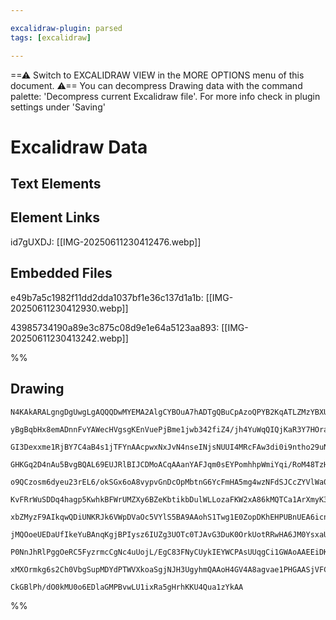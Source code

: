```yaml
---

excalidraw-plugin: parsed
tags: [excalidraw]

---
```

==⚠  Switch to EXCALIDRAW VIEW in the MORE OPTIONS menu of this document. ⚠== You can decompress Drawing data with the command palette: 'Decompress current Excalidraw file'. For more info check in plugin settings under 'Saving'


# Excalidraw Data

## Text Elements
## Element Links
id7gUXDJ: [[IMG-20250611230412476.webp]]

## Embedded Files
e49b7a5c1982f11dd2dda1037bf1e36c137d1a1b: [[IMG-20250611230412930.webp]]

43985734190a89e3c875c08d9e1e64a5123aa893: [[IMG-20250611230413242.webp]]

%%
## Drawing
```compressed-json
N4KAkARALgngDgUwgLgAQQQDwMYEMA2AlgCYBOuA7hADTgQBuCpAzoQPYB2KqATLZMzYBXUtiRoIACyhQ4zZAHoFAc0JRJQgEYA6bGwC2CgF7N6hbEcK4OCtptbErHALRY8RMpWdx8Q1TdIEfARcZgRmBShcZQUebQBGOJ4aOiCEfQQOKGZuAG1wMFAwYogSbggAYQBNSWYATnpKFOLIWERywn1opH4SzG5nAHYANkHtAFY6wbqABhmAZlnhnnHe

yBgBqbHx8emADnnFvYAWecHVgsgKEnVuePjBme1jwb342fiZ4/jh4YuWqQIQjKaR3Y7HOraPYzV7zHgQvZ1UZ1NYQazKYLcGao5hQUhsADWCAqbHwbFI5Tx1mYcFwgSyzRKmlw2AJynxQg4xBJZIpEipHBpdMyUEZkAAZoR8PgAMqwTESSQsjSBMUQXH4okAdRukjuOLxhIQcpgCvQgg8ao5II44RyaHiqLYtOwag2DrmqI5XNtzHtqA4QmlOIQC

GI3Dexxme1RjBY7C4aB4s1jTFYnAAcpwxNxJvN4nseINjsNUUI4MRcFAw3di0i9ntho29uNHZdSswACJpavhtDighhVHs4RwACSxH9uQAuqjNMIuQBRYIZLJT2ftogcAncQPBzdsVk1tB4oQIVGS4IT8oICGaQa4cbYd6F8X3YjEHgf3CfM6aN8IPMwzPmcxDxD+mhqsw7jiKg+QtGAbYIfElwbgChBclg5S4DMariuQGTXmge74AaVZCP6ECIFy

GHKGq2D4nAu5BvgBQAL69EUJRlBIJCDMoACqAAanYAFJqm0sEYPomhhpWmiYqi/RoM48TzHszwrMMLyTNpJyDKi7qoM48zjEkalFj8jwHIM8zHKi1zELcaAQhMjw8OpwwLPEUYjKW7aSECIKimgXnaF8xw8MMdQNl8ozqai6Jmti7YakaPLkuUADE8QILluVqsyrIjpy3Kkpl/LkIKtL0qKF5SrK8pSUq2Aqj0qWGtqur6h1mrGk15QWmUXrCDad

o9QCzosm6dyeu23rEL6/okSGx6oA8vypvGnDcOpMbtnG6YcFmHA5mg4wzNFdSJCcZYVlWa0PBCjwzOMQHHOM9ntoQXY9mtA74EO7YleOk55GhTILsQy7pCK66oluO4SLkuQACpGhw8TaBQCCaHA07TmqZJHn2qAA0DALQQQsHwS0SF06hqLYBRUAGJ2Va4NwXElPoxAAAqMf63MlBRCAAPL2CQTjdgOQbZNw5PnpcTIsmyC0ALJVq1FTWI0/qK2s

KvFRrWuSDDq4hagp5KwhkBFWrUMZXy6BZeKbtikbDulWLLozaFKW2xA86kMQTCa1ArXmyK3DW4bdvkqHpBO9lbvih78ch0wPvTbAWJxxAl6ZLgGQAGo/YQCmwYrytsZcHHfZhynoD+eEEQgREBix7Gcd9pMQBOADiMz6AAMhwuGopJHRdMo7UAk3qmLBM7x1Mm4xeXUm+XYZAymU8JxFkW2kwo29NXN1LljKMIzXecMw8BZfABUFoIufM2jFjsnw

xbZMyzF9AIkqwQDiUNKRJk6VWpDVaOc5VYlS5BA9AAohS1Twg1E0ZopDKhEHPUBnUEA6icnqB0Bo+oYKkkNcMI0/CSCWhNEoU1XS5w9CAyAC06HERYqtUmnwHj7QBIdBMtYn4CLTAmE6Z11oeRGG8eY292zlkrL2WsEImx1HzCsEsqIfrdmCMo/sg4bYlBBhOeG7Z5ylSjmucGCMMJI07vuAExMiSk1ju2QuHcICnBirsOy7wZi4ERIBbAexzjYG

jMQOoeUEDaUfIkeYuBAnqKgjBPIysz6IUZg3UOTc0TJAvG3DuK0OrkUotRRwHA6JM0YsxaU7FwBoTRHAOAcoHpcwKNAQKGRyiVlIDuXoDBCAIAoAAITgQtRBEBXap3dgM5mpBapjmrPoOUfVJk5WiQVOZIhFnLLGcbR25VnbQCqigmBHT5m7PSAAMXQQNCQlDGQQEuSKJZ6RVlGkIc5Xg2yFmvOWR8ok5DBqkmGhcnZ/z0gACVRq0PGiQ8Ffyshv

P0NnJhRlPggOeRC5FyzrmcCgNc4uUojL/EgC83FNyCUykIEYWCPAsUUqgCi1GWAoAAEEiDKETOgYI4o6qIquSsqIpAOULLYBQQKuBSbFJKEylFi4uTsvFZKkIfc6T4ioL8oVyrNWo3gFJBaTzoL4mlEJXMhwJi/D+Ay8E0I4QDJNaSfAVRuCjA0jMH4SJXrxDMnUMlEAjBsAMO0gRBAzx3GeO6/M3dBWQv0DC0qHD0BGoGeyEgNK6XcAZWm0gGbq

xMXOrmkg6s2Ch0VbgSupMDYdPTWVXkoaSgjNJH3UgyhmQAAoH4GV4A8agvae1PHGAASjVFChAyggx0nKG2ztHlsS8Dkf2+d/ah2jtjXKnFUBAXizgFABMy0uEdPwsXBA47MJ5sqY2yARcq0x1IGeJmRBC1WwfUYyAHBT33sfe2YQUAtywWthuyAdgABWCBsDZBlJ+uApby2frvQYwGRi0SQcIIwdGpJr3QANYNNIaGdpMxZgYfV7ROGOJKM4/6hi

CkGBlPh/dO0kMU0o6EDlaGMPBvwLU1ixRa5gHrhKKU4Qua1zYkAA
```
%%